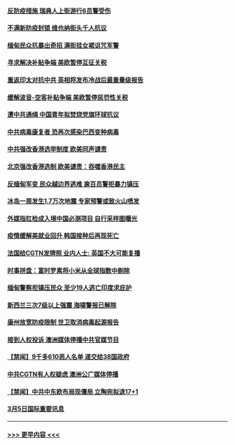 #### [反防疫措施 瑞典人上街游行6员警受伤](../pages/prog202/a103068650.md?t=03071201) 
#### [不满新防疫封锁 维也纳街头千人抗议](../pages/prog202/a103068638.md?t=03071201) 
#### [缅甸民众抗暴出奇招 满街挂女裙诅咒军警](../pages/prog202/a103068599.md?t=03071201) 
#### [寻求解决补贴争端 美欧暂停互征关税](../pages/prog202/a103068341.md?t=03071201) 
#### [重返印太对抗中共 英相将发布冷战后最重量级报告](../pages/prog202/a103068468.md?t=03071201) 
#### [缓解波音-空客补贴争端 美欧暂停惩罚性关税](../pages/prog202/a103068479.md?t=03071201) 
#### [遭中共通缉 中国青年拟焚烧党旗环球抗议](../pages/prog202/a103068445.md?t=03071201) 
#### [中共病毒康复者 恐再次感染巴西变种病毒](../pages/prog202/a103068353.md?t=03071201) 
#### [中共强改香港选举制度  欧美同声谴责](../pages/prog202/a103068283.md?t=03071201) 
#### [北京强改香港选制 欧美谴责：吞噬香港民主](../pages/prog202/a103068085.md?t=03071201) 
#### [反缅甸军变 民众越边界逃难 逾百员警拒暴力镇压](../pages/prog202/a103067999.md?t=03071201) 
#### [冰岛一周发生1.7万次地震 专家预警或致火山喷发](../pages/prog202/a103067530.md?t=03071201) 
#### [外媒指肛检成入境中国必测项目 自行采样图曝光](../pages/prog202/a103067771.md?t=03071201) 
#### [疫情缓解美就业回升 韩国接种后再现死亡](../pages/prog202/a103067832.md?t=03071201) 
#### [法国给CGTN发牌照 业内人士: 英国不大可能复播](../pages/prog202/a103067751.md?t=03071201) 
#### [时事拼盘：富时罗素将小米从全球指数中剔除](../pages/prog202/a103067788.md?t=03071201) 
#### [缅甸警察拒镇压民众 至少19人逃亡印度求庇护](../pages/prog202/a103067718.md?t=03071201) 
#### [新西兰三次7级以上强震 海啸警报已解除](../pages/prog202/a103067639.md?t=03071201) 
#### [康州放宽防疫限制 世卫取消病毒起源报告](../pages/prog202/a103067627.md?t=03071201) 
#### [接到人权投诉 澳洲媒体停播中共官媒节目](../pages/prog202/a103067525.md?t=03071201) 
#### [【禁闻】9千多610恶人名单 递交给38国政府](../pages/prog202/a103067593.md?t=03071201) 
#### [中共CGTN有人权疑虑 澳洲公广媒体停播](../pages/prog202/a103067601.md?t=03071201) 
#### [【禁闻】中共中东欧布局现僵局 立陶宛拟退17+1](../pages/prog202/a103067543.md?t=03071201) 
#### [3月5日国际重要讯息](../pages/prog202/a103067377.md?t=03071201) 

----
#### [ >>> 更早内容 <<< ](../indexes/prog202-earlier.md)
